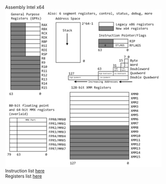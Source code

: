 Assembly Intel x64
<br>
<img src="Intelx64_Architecture.jpg" style="min-width:100%;"/>
<br>
Instruction list <a href="https://github.com/gygy19/libftasm/blob/master/instructions_list.asm">here</a>
<br>
Registers list <a href="https://github.com/gygy19/libftasm/blob/master/registrers_list.asm">here</a>
